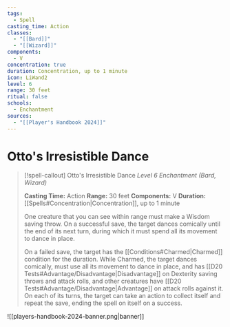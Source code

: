 ```yaml
---
tags:
  - Spell
casting_time: Action
classes:
  - "[[Bard]]"
  - "[[Wizard]]"
components:
  - V
concentration: true
duration: Concentration, up to 1 minute
icon: LiWand2
level: 6
range: 30 feet
ritual: false
schools:
  - Enchantment
sources:
  - "[[Player's Handbook 2024]]"
---
```


# Otto's Irresistible Dance

>[!spell-callout] Otto's Irresistible Dance
>_Level 6 Enchantment (Bard, Wizard)_
>
>**Casting Time:** Action
>**Range:** 30 feet
>**Components:** V
>**Duration:** [[Spells#Concentration\|Concentration]], up to 1 minute
>
>One creature that you can see within range must make a Wisdom saving throw. On a successful save, the target dances comically until the end of its next turn, during which it must spend all its movement to dance in place.
>
>On a failed save, the target has the [[Conditions#Charmed\|Charmed]] condition for the duration. While Charmed, the target dances comically, must use all its movement to dance in place, and has [[D20 Tests#Advantage/Disadvantage\|Disadvantage]] on Dexterity saving throws and attack rolls, and other creatures have [[D20 Tests#Advantage/Disadvantage\|Advantage]] on attack rolls against it. On each of its turns, the target can take an action to collect itself and repeat the save, ending the spell on itself on a success.


![[players-handbook-2024-banner.png|banner]]
